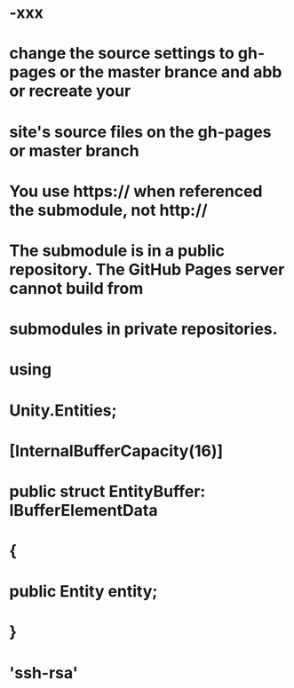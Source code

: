 # -xxx
# change the source settings to gh-pages or the master brance and abb or recreate your
# site's source files on the gh-pages or master branch

# You use https:// when referenced  the submodule, not http://
# The submodule is in a public repository. The GitHub Pages server cannot build from 
# submodules in private repositories.

# using
# Unity.Entities;
# [InternalBufferCapacity(16)]
# public struct EntityBuffer: IBufferElementData
# {
#   public Entity entity;
# }
# 'ssh-rsa'

















